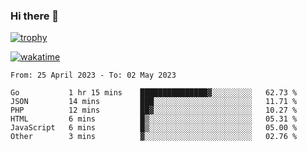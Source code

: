 ### Hi there 👋

[![trophy](https://github-profile-trophy.vercel.app/?username=cxnky&theme=dracula)](https://github.com/ryo-ma/github-profile-trophy)

[![wakatime](https://wakatime.com/badge/user/1c39c599-5497-41b9-a5be-2c4676e7fd23.svg)](https://wakatime.com/@1c39c599-5497-41b9-a5be-2c4676e7fd23)
<!--START_SECTION:waka-->

```text
From: 25 April 2023 - To: 02 May 2023

Go           1 hr 15 mins    ███████████████▓░░░░░░░░░   62.73 %
JSON         14 mins         ███░░░░░░░░░░░░░░░░░░░░░░   11.71 %
PHP          12 mins         ██▓░░░░░░░░░░░░░░░░░░░░░░   10.27 %
HTML         6 mins          █▒░░░░░░░░░░░░░░░░░░░░░░░   05.31 %
JavaScript   6 mins          █▒░░░░░░░░░░░░░░░░░░░░░░░   05.00 %
Other        3 mins          ▓░░░░░░░░░░░░░░░░░░░░░░░░   02.76 %
```

<!--END_SECTION:waka-->
